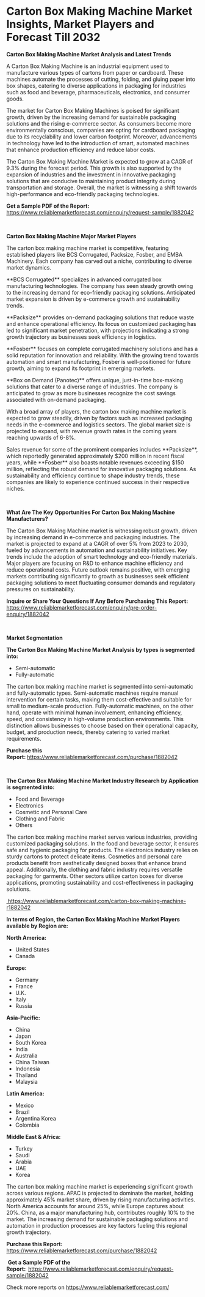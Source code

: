 <p><h1>Carton Box Making Machine Market Insights, Market Players and Forecast Till 2032</h1></p><p><strong>Carton Box Making Machine Market Analysis and Latest Trends</strong></p>
<p><p>A Carton Box Making Machine is an industrial equipment used to manufacture various types of cartons from paper or cardboard. These machines automate the processes of cutting, folding, and gluing paper into box shapes, catering to diverse applications in packaging for industries such as food and beverage, pharmaceuticals, electronics, and consumer goods. </p><p>The market for Carton Box Making Machines is poised for significant growth, driven by the increasing demand for sustainable packaging solutions and the rising e-commerce sector. As consumers become more environmentally conscious, companies are opting for cardboard packaging due to its recyclability and lower carbon footprint. Moreover, advancements in technology have led to the introduction of smart, automated machines that enhance production efficiency and reduce labor costs. </p><p>The Carton Box Making Machine Market is expected to grow at a CAGR of 9.3% during the forecast period. This growth is also supported by the expansion of industries and the investment in innovative packaging solutions that are conducive to maintaining product integrity during transportation and storage. Overall, the market is witnessing a shift towards high-performance and eco-friendly packaging technologies.</p></p>
<p><strong>Get a Sample PDF of the Report:&nbsp;</strong> <a href="https://www.reliablemarketforecast.com/enquiry/request-sample/1882042?utm_campaign=3223&utm_medium=2&utm_source=Github&utm_content=ia&utm_term=11042025&utm_id=carton-box-making-machine">https://www.reliablemarketforecast.com/enquiry/request-sample/1882042</a></p>
<p>&nbsp;</p>
<p><strong>Carton Box Making Machine Major Market Players</strong></p>
<p><p>The carton box making machine market is competitive, featuring established players like BCS Corrugated, Packsize, Fosber, and EMBA Machinery. Each company has carved out a niche, contributing to diverse market dynamics.</p><p>**BCS Corrugated** specializes in advanced corrugated box manufacturing technologies. The company has seen steady growth owing to the increasing demand for eco-friendly packaging solutions. Anticipated market expansion is driven by e-commerce growth and sustainability trends.</p><p>**Packsize** provides on-demand packaging solutions that reduce waste and enhance operational efficiency. Its focus on customized packaging has led to significant market penetration, with projections indicating a strong growth trajectory as businesses seek efficiency in logistics.</p><p>**Fosber** focuses on complete corrugated machinery solutions and has a solid reputation for innovation and reliability. With the growing trend towards automation and smart manufacturing, Fosber is well-positioned for future growth, aiming to expand its footprint in emerging markets.</p><p>**Box on Demand (Panotec)** offers unique, just-in-time box-making solutions that cater to a diverse range of industries. The company is anticipated to grow as more businesses recognize the cost savings associated with on-demand packaging.</p><p>With a broad array of players, the carton box making machine market is expected to grow steadily, driven by factors such as increased packaging needs in the e-commerce and logistics sectors. The global market size is projected to expand, with revenue growth rates in the coming years reaching upwards of 6-8%.</p><p>Sales revenue for some of the prominent companies includes **Packsize**, which reportedly generated approximately $200 million in recent fiscal years, while **Fosber** also boasts notable revenues exceeding $150 million, reflecting the robust demand for innovative packaging solutions. As sustainability and efficiency continue to shape industry trends, these companies are likely to experience continued success in their respective niches.</p></p>
<p>&nbsp;</p>
<p><strong>What Are The Key Opportunities For Carton Box Making Machine Manufacturers?</strong></p>
<p><p>The Carton Box Making Machine market is witnessing robust growth, driven by increasing demand in e-commerce and packaging industries. The market is projected to expand at a CAGR of over 5% from 2023 to 2030, fueled by advancements in automation and sustainability initiatives. Key trends include the adoption of smart technology and eco-friendly materials. Major players are focusing on R&D to enhance machine efficiency and reduce operational costs. Future outlook remains positive, with emerging markets contributing significantly to growth as businesses seek efficient packaging solutions to meet fluctuating consumer demands and regulatory pressures on sustainability.</p></p>
<p><strong>Inquire or Share Your Questions If Any Before Purchasing This Report:</strong> <a href="https://www.reliablemarketforecast.com/enquiry/pre-order-enquiry/1882042?utm_campaign=3223&utm_medium=2&utm_source=Github&utm_content=ia&utm_term=11042025&utm_id=carton-box-making-machine">https://www.reliablemarketforecast.com/enquiry/pre-order-enquiry/1882042</a></p>
<p>&nbsp;</p>
<p><strong>Market Segmentation</strong></p>
<p><strong>The Carton Box Making Machine Market Analysis by types is segmented into:</strong></p>
<p><ul><li>Semi-automatic</li><li>Fully-automatic</li></ul></p>
<p><p>The carton box making machine market is segmented into semi-automatic and fully-automatic types. Semi-automatic machines require manual intervention for certain tasks, making them cost-effective and suitable for small to medium-scale production. Fully-automatic machines, on the other hand, operate with minimal human involvement, enhancing efficiency, speed, and consistency in high-volume production environments. This distinction allows businesses to choose based on their operational capacity, budget, and production needs, thereby catering to varied market requirements.</p></p>
<p><strong>Purchase this Report:&nbsp;</strong><a href="https://www.reliablemarketforecast.com/purchase/1882042?utm_campaign=3223&utm_medium=2&utm_source=Github&utm_content=ia&utm_term=11042025&utm_id=carton-box-making-machine">https://www.reliablemarketforecast.com/purchase/1882042</a></p>
<p>&nbsp;</p>
<p><strong>The Carton Box Making Machine Market Industry Research by Application is segmented into:</strong></p>
<p><ul><li>Food and Beverage</li><li>Electronics</li><li>Cosmetic and Personal Care</li><li>Clothing and Fabric</li><li>Others</li></ul></p>
<p><p>The carton box making machine market serves various industries, providing customized packaging solutions. In the food and beverage sector, it ensures safe and hygienic packaging for products. The electronics industry relies on sturdy cartons to protect delicate items. Cosmetics and personal care products benefit from aesthetically designed boxes that enhance brand appeal. Additionally, the clothing and fabric industry requires versatile packaging for garments. Other sectors utilize carton boxes for diverse applications, promoting sustainability and cost-effectiveness in packaging solutions.</p></p>
<p><a href="https://www.reliablemarketforecast.com/carton-box-making-machine-r1882042?utm_campaign=3223&utm_medium=2&utm_source=Github&utm_content=ia&utm_term=11042025&utm_id=carton-box-making-machine">&nbsp;https://www.reliablemarketforecast.com/carton-box-making-machine-r1882042</a></p>
<p><strong>In terms of Region, the Carton Box Making Machine Market Players available by Region are:</strong></p>
<p>
    <p> <strong> North America: </strong>
        <ul>
            <li>United States</li>
            <li>Canada</li>
        </ul>
        </p> 
    <p> <strong> Europe: </strong>
        <ul>
            <li>Germany</li>
            <li>France</li>
            <li>U.K.</li>
            <li>Italy</li>
            <li>Russia</li>
        </ul>
        </p> 
    <p> <strong> Asia-Pacific: </strong>
        <ul>
            <li>China</li>
            <li>Japan</li>
            <li>South Korea</li>
            <li>India</li>
            <li>Australia</li>
            <li>China Taiwan</li>
            <li>Indonesia</li>
            <li>Thailand</li>
            <li>Malaysia</li>
        </ul>
        </p> 
    <p> <strong> Latin America: </strong>
        <ul>
            <li>Mexico</li>
            <li>Brazil</li>
            <li>Argentina Korea</li>
            <li>Colombia</li>
        </ul>
        </p> 
    <p> <strong> Middle East & Africa: </strong>
        <ul>
            <li>Turkey</li>
            <li>Saudi</li>
            <li>Arabia</li>
            <li>UAE</li>
            <li>Korea</li>
        </ul>
    </p>
    </p>
<p><p>The carton box making machine market is experiencing significant growth across various regions. APAC is projected to dominate the market, holding approximately 45% market share, driven by rising manufacturing activities. North America accounts for around 25%, while Europe captures about 20%. China, as a major manufacturing hub, contributes roughly 10% to the market. The increasing demand for sustainable packaging solutions and automation in production processes are key factors fueling this regional growth trajectory.</p></p>
<p><strong>Purchase this Report: </strong><a href="https://www.reliablemarketforecast.com/purchase/1882042?utm_campaign=3223&utm_medium=2&utm_source=Github&utm_content=ia&utm_term=11042025&utm_id=carton-box-making-machine">https://www.reliablemarketforecast.com/purchase/1882042</a></p>
<p>&nbsp;<strong>Get a Sample PDF of the Report:&nbsp;&nbsp;</strong><a href="https://www.reliablemarketforecast.com/enquiry/request-sample/1882042?utm_campaign=3223&utm_medium=2&utm_source=Github&utm_content=ia&utm_term=11042025&utm_id=carton-box-making-machine">https://www.reliablemarketforecast.com/enquiry/request-sample/1882042</a></p>
<p><strong></strong></p>
<p>Check more reports on <a href="https://www.reliablemarketforecast.com/?utm_campaign=3223&utm_medium=2&utm_source=Github&utm_content=ia&utm_term=11042025&utm_id=carton-box-making-machine">https://www.reliablemarketforecast.com/</a></p>